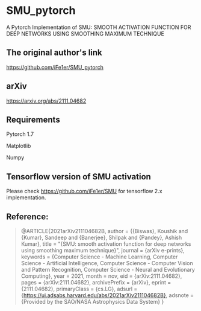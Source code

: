 # SMU_pytorch
A Pytorch Implementation of SMU: SMOOTH ACTIVATION FUNCTION FOR DEEP NETWORKS USING SMOOTHING MAXIMUM TECHNIQUE

## The original author's link
https://github.com/iFe1er/SMU_pytorch

## arXiv
https://arxiv.org/abs/2111.04682

## Requirements
Pytorch 1.7

Matplotlib

Numpy

## Tensorflow version of SMU activation
Please check https://github.com/iFe1er/SMU for tensorflow 2.x implementation.


## Reference:
>@ARTICLE{2021arXiv211104682B,
>       author = {{Biswas}, Koushik and {Kumar}, Sandeep and {Banerjee}, Shilpak and {Pandey}, Ashish Kumar},
>        title = "{SMU: smooth activation function for deep networks using smoothing maximum technique}",
>      journal = {arXiv e-prints},
>     keywords = {Computer Science - Machine Learning, Computer Science - Artificial Intelligence, Computer Science - Computer Vision and Pattern Recognition, Computer Science - Neural and Evolutionary Computing},
>         year = 2021,
>        month = nov,
>          eid = {arXiv:2111.04682},
>        pages = {arXiv:2111.04682},
>archivePrefix = {arXiv},
>       eprint = {2111.04682},
> primaryClass = {cs.LG},
>       adsurl = {https://ui.adsabs.harvard.edu/abs/2021arXiv211104682B},
>      adsnote = {Provided by the SAO/NASA Astrophysics Data System}
>}
